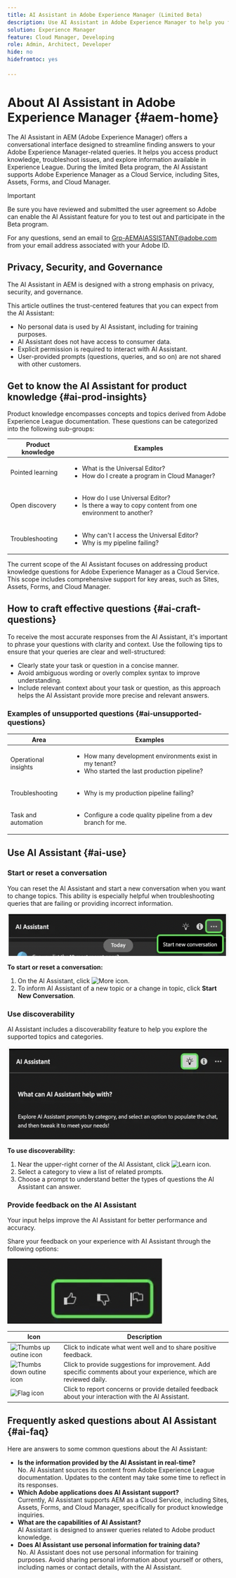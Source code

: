 ```yaml
---
title: AI Assistant in Adobe Experience Manager (Limited Beta)
description: Use AI Assistant in Adobe Experience Manager to help you find answers, troubleshoot, and explore Sites, Assets, Forms, and Cloud Manager.
solution: Experience Manager
feature: Cloud Manager, Developing
role: Admin, Architect, Developer
hide: no
hidefromtoc: yes

---
```

# About AI Assistant in Adobe Experience Manager {#aem-home}

The AI Assistant in AEM (Adobe Experience Manager) offers a conversational interface designed to streamline finding answers to your Adobe Experience Manager-related queries. It helps you access product knowledge, troubleshoot issues, and explore information available in Experience League. During the limited Beta program, the AI Assistant supports Adobe Experience Manager as a Cloud Service, including Sites, Assets, Forms, and Cloud Manager.

>[!IMPORTANT]
>Be sure you have reviewed and submitted the user agreement so Adobe can enable the AI Assistant feature for you to test out and participate in the Beta program.
>
>For any questions, send an email to [Grp-AEMAIASSISTANT@adobe.com](mailto:Grp-AEMAIASSISTANT@adobe.com) from your email address associated with your Adobe ID. 

## Privacy, Security, and Governance

The AI Assistant in AEM is designed with a strong emphasis on privacy, security, and governance.

This article outlines the trust-centered features that you can expect from the AI Assistant:

* No personal data is used by AI Assistant, including for training purposes.
* AI Assistant does not have access to consumer data.
* Explicit permission is required to interact with AI Assistant.
* User-provided prompts (questions, queries, and so on) are not shared with other customers.


## Get to know the AI Assistant for product knowledge {#ai-prod-insights}

Product knowledge encompasses concepts and topics derived from Adobe Experience League documentation. These questions can be categorized into the following sub-groups:

| Product knowledge | Examples |
| --- | --- |
| Pointed learning | <ul><li>What is the Universal Editor?</li><li>How do I create a program in Cloud Manager?</li></ul> |
| Open discovery | <ul><li>How do I use Universal Editor?</li><li>Is there a way to copy content from one environment to another?</li></ul>  |
| Troubleshooting | <ul><li>Why can't I access the Universal Editor?</li><li>Why is my pipeline failing?</li></ul>  | 

The current scope of the AI Assistant focuses on addressing product knowledge questions for Adobe Experience Manager as a Cloud Service. This scope includes comprehensive support for key areas, such as Sites, Assets, Forms, and Cloud Manager.

## How to craft effective questions {#ai-craft-questions}

To receive the most accurate responses from the AI Assistant, it's important to phrase your questions with clarity and context. Use the following tips to ensure that your queries are clear and well-structured:

* Clearly state your task or question in a concise manner.
* Avoid ambiguous wording or overly complex syntax to improve understanding.
* Include relevant context about your task or question, as this approach helps the AI Assistant provide more precise and relevant answers.

### Examples of unsupported questions {#ai-unsupported-questions}

| Area | Examples |
| --- | --- |
| Operational insights | <ul><li>How many development environments exist in my tenant?</li><li>Who started the last production pipeline?</li></ul> |
| Troubleshooting | <ul><li>Why is my production pipeline failing?</li></ul>  |
| Task and automation | <ul><li>Configure a code quality pipeline from a dev branch for me.</li></ul>  | 


## Use AI Assistant {#ai-use} 


### Start or reset a conversation

You can reset the AI Assistant and start a new conversation when you want to change topics. This ability is especially helpful when troubleshooting queries that are failing or providing incorrect information.

![Start conversation button](/help/implementing/cloud-manager/assets/ai-assistant-start-conversation.png)

**To start or reset a conversation:** 

1. On the AI Assistant, click ![More icon](https://spectrum.adobe.com/static/icons/workflow_18/Smock_More_18_N.svg).  
1. To inform AI Assistant of a new topic or a change in topic, click **Start New Conversation**. 

### Use discoverability

AI Assistant includes a discoverability feature to help you explore the supported topics and categories.  

![Idea light bulb icon](/help/implementing/cloud-manager/assets/ai-assistant-idea.png)

**To use discoverability:** 

1. Near the upper-right corner of the AI Assistant, click ![Learn icon](https://spectrum.adobe.com/static/icons/workflow_18/Smock_Learn_18_N.svg).  
1. Select a category to view a list of related prompts.  
1. Choose a prompt to understand better the types of questions the AI Assistant can answer.  

### Provide feedback on the AI Assistant

Your input helps improve the AI Assistant for better performance and accuracy.

Share your feedback on your experience with AI Assistant through the following options:

![Thumbs up, thumbs down, and flag icons](/help/implementing/cloud-manager/assets/ai-assistant-feedback.png)

| Icon | Description |
| --- | --- |
| ![Thumbs up outine icon](https://spectrum.adobe.com/static/icons/workflow_18/Smock_ThumbUpOutline_18_N.svg) | Click to indicate what went well and to share positive feedback. | 
| ![Thumbs down outine icon](https://spectrum.adobe.com/static/icons/workflow_18/Smock_ThumbDownOutline_18_N.svg) | Click to provide suggestions for improvement. Add specific comments about your experience, which are reviewed daily. |
| ![Flag icon](https://spectrum.adobe.com/static/icons/workflow_18/Smock_Flag_18_N.svg) | Click to report concerns or provide detailed feedback about your interaction with the AI Assistant. |  

## Frequently asked questions about AI Assistant {#ai-faq}

Here are answers to some common questions about the AI Assistant:

* **Is the information provided by the AI Assistant in real-time?**  
  No. AI Assistant sources its content from Adobe Experience League documentation. Updates to the content may take some time to reflect in its responses.
* **Which Adobe applications does AI Assistant support?**  
  Currently, AI Assistant supports AEM as a Cloud Service, including Sites, Assets, Forms, and Cloud Manager, specifically for product knowledge inquiries.
* **What are the capabilities of AI Assistant?**  
  AI Assistant is designed to answer queries related to Adobe product knowledge.
* **Does AI Assistant use personal information for training data?**  
  No. AI Assistant does not use personal information for training purposes. Avoid sharing personal information about yourself or others, including names or contact details, with the AI Assistant.



